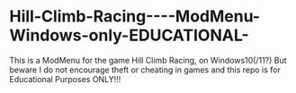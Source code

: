 # Hill-Climb-Racing----ModMenu-Windows-only-EDUCATIONAL-
This is a ModMenu for the game Hill Climb Racing, on Windows10(/11?) But beware I do not encourage theft or cheating in games and this repo is for Educational Purposes ONLY!!! 
